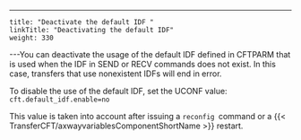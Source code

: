---
    title: "Deactivate the default IDF "
    linkTitle: "Deactivating the default IDF"
    weight: 330
---You can deactivate the usage of the default IDF defined in CFTPARM that is used when the IDF in SEND or RECV commands does not exist. In this case, transfers that use nonexistent IDFs will end in error.

To disable the use of the default IDF, set the UCONF value: `cft.default_idf.enable=no`

This value is taken into account after issuing a `reconfig `command or a {{< TransferCFT/axwayvariablesComponentShortName  >}} restart.
